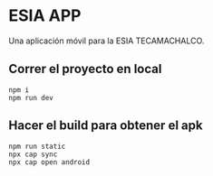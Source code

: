 # ESIA APP

Una aplicación móvil para la ESIA TECAMACHALCO.

## Correr el proyecto en local

```
npm i
npm run dev
```

## Hacer el build para obtener el apk

```
npm run static
npx cap sync
npx cap open android
```
